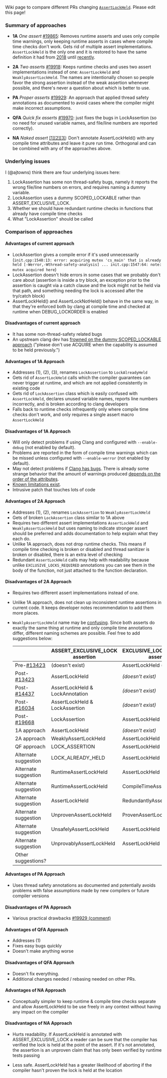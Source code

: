 Wiki page to compare different PRs changing [`AssertLockHeld`](https://github.com/bitcoin/bitcoin/blob/be3af4f31089726267ce2dbdd6c9c153bb5aeae1/src/sync.h#L79). Please edit this page!

### Summary of approaches

- **1A** *One assert* [#19865](https://github.com/bitcoin/bitcoin/pull/19865): Removes runtime asserts and uses only compile time warnings, only keeping runtime asserts in cases where compile time checks don't work. Gets rid of multiple assert implementations. `AssertLockHeld` is the only one and it is restored to have the same definition it had from [2018](https://github.com/bitcoin/bitcoin/pull/13423) until [recently](https://github.com/bitcoin/bitcoin/pull/19668).

- **2A** *Two asserts* [#19918](https://github.com/bitcoin/bitcoin/pull/19918): Keeps runtime checks and uses two assert implementations instead of one: `AssertLockHeld` and `WeaklyAssertLockHeld`. The names are intentionally chosen so people favor the strong assertion instead of the weak assertion whenever possible, and there's never a question about which is better to use.

- **PA** *Proper asserts* [#19929](https://github.com/bitcoin/bitcoin/pull/19929): An approach that applied thread safety annotations as documented to avoid cases where the compiler might make incorrect assumptions.

- **QFA** *Quick fix asserts* [#19970](https://github.com/bitcoin/bitcoin/pull/19970): just fixes the bugs in LockAssertion (so no need for unused variable names, and file/line numbers are reported correctly).

- **NA** *Naked assert* [[1]](http://www.erisian.com.au/bitcoin-core-dev/log-2020-09-17.html#l-650)[[2]](https://reviews.llvm.org/D87629#2272676)[[3]](https://reviews.llvm.org/D87629#2278073): Don't annotate AssertLockHeld() with any compile time attributes and leave it pure run time. Orthogonal and can be combined with any of the approaches above.

### Underlying issues

I (@ajtowns) think there are four underlying issues here:

1. LockAssertion has some non thread-safety bugs, namely it reports the wrong file/line numbers on errors, and requires naming a dummy variable.
2. LockAssertion uses a dummy SCOPED_LOCKABLE rather than ASSERT_EXCLUSIVE_LOCK. 
3. Whether we should have redundant runtime checks in functions that already have compile time checks
4. What "LockAssertion" should be called

### Comparison of approaches

#### Advantages of current approach

- LockAssertion gives a compile error if it's used unnecessarily (`init.cpp:1548:13: error: acquiring mutex 'cs_main' that is already held [-Werror,-Wthread-safety-analysis] ... init.cpp:1547:64: note: mutex acquired here`)
- LockAssertion doesn't hide errors in some cases that we probably don't care about (assertion is inside a try block, an exception prior to the assertion is caught via a catch clause and the lock might not be held via that path, and something needing the lock is accessed after the try/catch block)
- AssertLockHeld() and AssertLockNotHeld() behave in the same way, in that they're enforced both by clang at compile time and checked at runtime when DEBUG_LOCKORDER is enabled

#### Disadvantages of current approach

- It has some non-thread-safety related bugs
- An upstream clang dev has [frowned on the dummy SCOPED_LOCKABLE approach](https://reviews.llvm.org/D87629#2272676) ("please don't use ACQUIRE when the capability is assumed to be held previously.")

#### Advantages of 1A Approach

- Addresses (1), (2), (3), renames `LockAssertion` to `LockAlreadyHeld`
- Gets rid of `AssertLockHeld` calls which the compiler guarantees can never trigger at runtime, and which are not applied consistently in existing code
- Gets rid of `LockAssertion` class which is easily confused with `AssertLockHeld`, declares unused variable names, reports line numbers incorrectly, and is broken according to clang developers
- Falls back to runtime checks infrequently only where compile time checks don't work, and only requires a single assert macro `AssertLockHeld` 

#### Disadvantages of 1A Approach

- Will only detect problems if using Clang and configured with `--enable-debug` (not enabled by default).
- Problems are reported in the form of compile time warnings which can be missed unless configured with `--enable-werror` (not enabled by default).
- May not detect problems if [Clang has bugs](https://github.com/bitcoin/bitcoin/pull/19865#issuecomment-687604066). There is already some strange behavior that the amount of warnings produced [depends on the order of the attributes](https://github.com/bitcoin/bitcoin/pull/19668#discussion_r467244459).
- [Known limitations exist](https://clang.llvm.org/docs/ThreadSafetyAnalysis.html#limitations).
- Intrusive patch that touches lots of code

#### Advantages of 2A Approach

- Addresses (1), (2), renames `LockAssertion` to `WeaklyAssertLockHeld`
- Gets of broken `LockAssertion` class similar to 1A above
- Requires two different assert implementations `AssertLockHeld` and `WeaklyAssertLockHeld` but uses naming to indicate stronger assert should be preferred and adds documentation to help explain what they each do.
- Unlike 1A approach, does not drop runtime checks. This means if compile time checking is broken or disabled and thread sanitizer is broken or disabled, there is an extra level of checking
- Redundant `AssertLockHeld` calls may help with readability because unlike `EXCLUSIVE_LOCKS_REQUIRED` annotations you can see them in the body of the function, not just attached to the function declaration.

#### Disadvantages of 2A Approach

- Requires two different assert implementations instead of one.
- Unlike 1A approach, does not clean up inconsistent runtime assertions in current code. It keeps developer notes recommendation to add them more places.
- `WeaklyAssertLockHeld` name may be [confusing](https://github.com/bitcoin/bitcoin/pull/19918#issuecomment-694486228). Since both asserts do exactly the same thing at runtime and only compile time annotations differ, different naming schemes are possible. Feel free to add suggestions below:

  |                                                              | ASSERT_EXCLUSIVE_LOCK assertion | EXCLUSIVE_LOCKS_REQUIRED assertion |
  |--------------------------------------------------------------|---------------------------------|------------------------------------|
  | Pre-[#13423](https://github.com/bitcoin/bitcoin/pull/13423)  | (doesn't exist)                 | AssertLockHeld (if lock is used)   |
  | Post-[#13423](https://github.com/bitcoin/bitcoin/pull/13423) | AssertLockHeld                  | _(doesn't exist)_                  |
  | Post-[#14437](https://github.com/bitcoin/bitcoin/pull/14437) | AssertLockHeld & LockAnnotation | _(doesn't exist)_                  |
  | Post-[#16034](https://github.com/bitcoin/bitcoin/pull/16034) | AssertLockHeld & LockAssertion  | _(doesn't exist)_                  |
  | Post-[#19668](https://github.com/bitcoin/bitcoin/pull/19668) | LockAssertion                   | AssertLockHeld                     |
  | 1A approach                                                  | AssertLockHeld                  | _(doesn't exist)_                  |
  | 2A approach                                                  | WeaklyAssertLockHeld            | AssertLockHeld                     |
  | QF approach                                                  | LOCK_ASSERTION                  | AssertLockHeld                     |
  | Alternate suggestion                                         | LOCK_ALREADY_HELD               | AssertLockHeld                     |     
  | Alternate suggestion                                         | RuntimeAssertLockHeld           | AssertLockHeld                     |
  | Alternate suggestion                                         | RuntimeAssertLockHeld           | CompileTimeAssertLockHeld          |
  | Alternate suggestion                                         | AssertLockHeld                  | RedundantlyAssertLockHeld          |
  | Alternate suggestion                                         | UnprovenAssertLockHeld          | ProvenAssertLockHeld               |
  | Alternate suggestion                                         | UnsafelyAssertLockHeld          | AssertLockHeld                     |
  | Alternate suggestion                                         | UnprovablyAssertLockHeld        | AssertLockHeld                     |
  | Other suggestions?                                           |                                 |                                    |


#### Advantages of PA Approach

- Uses thread safety annotations as documented and potentially avoids problems with false assumptions made by new compilers or future compiler versions

#### Disadvantages of PA Approach

- Various practical drawbacks [#19929 (comment)](https://github.com/bitcoin/bitcoin/pull/19929#issuecomment-690358411)

#### Advantages of QFA Approach

- Addresses (1)
- Fixes easy bugs quickly
- Doesn't make anything worse

#### Disadvantages of QFA Approach

- Doesn't fix everything.
- Additional changes needed / rebasing needed on other PRs.

#### Advantages of NA Approach

- Conceptually simpler to keep runtime & compile time checks separate and allow AssertLockHeld to be use freely in any context without having any impact on the compiler

#### Disadvantages of NA Approach

- Hurts readability. If AssertLockHeld is annotated with ASSERT_EXCLUSIVE_LOCK a reader can be sure that the compiler has verified the lock is held at the point of the assert. If it's not annotated, the assertion is an unproven claim that has only been verified by runtime tests passing

- Less safe. AssertLockHeld has a greater likelihood of aborting if the compiler hasn't proven the lock is held at the location